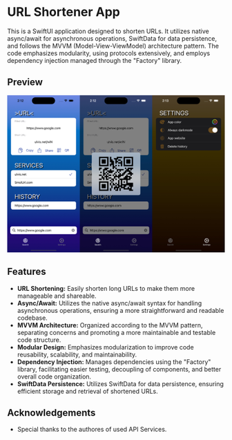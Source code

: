 # URL Shortener App

This is a SwiftUI application designed to shorten URLs. 
It utilizes native async/await for asynchronous operations, SwiftData for data persistence, and follows the MVVM (Model-View-ViewModel) architecture pattern. The code emphasizes modularity, using protocols extensively, and employs dependency injection managed through the "Factory" library.

## Preview

![App Preview](preview.jpg)

## Features

- **URL Shortening:** Easily shorten long URLs to make them more manageable and shareable.
- **Async/Await:** Utilizes the native async/await syntax for handling asynchronous operations, ensuring a more straightforward and readable codebase.
- **MVVM Architecture:** Organized according to the MVVM pattern, separating concerns and promoting a more maintainable and testable code structure.
- **Modular Design:** Emphasizes modularization to improve code reusability, scalability, and maintainability.
- **Dependency Injection:** Manages dependencies using the "Factory" library, facilitating easier testing, decoupling of components, and better overall code organization.
- **SwiftData Persistence:** Utilizes SwiftData for data persistence, ensuring efficient storage and retrieval of shortened URLs.

## Acknowledgements
- Special thanks to the authores of used API Services.
